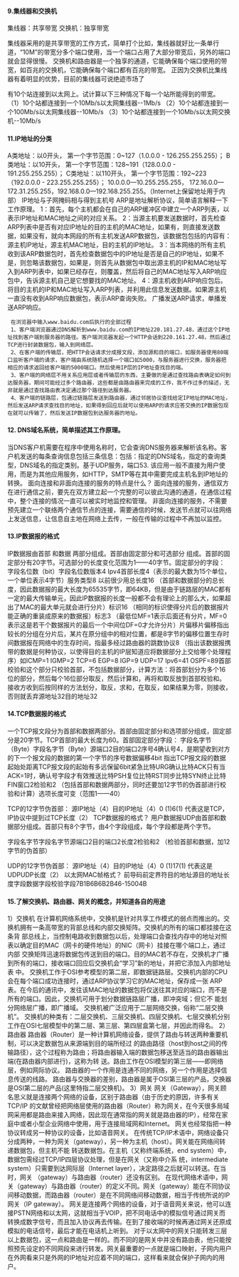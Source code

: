 #### 9.集线器和交换机

集线器：共享带宽  交换机：独享带宽

集线器采用的是共享带宽的工作方式，简单打个比如，集线器就好比一条单行道，“10M”的带宽分多个端口使用，当一个端口占用了大部分带宽后，另外的端口就会显得很慢。
交换机和路由器是一个独享的通道，它能确保每个端口使用的带宽，如百兆的交换机，它能确保每个端口都有百兆的带宽。
正因为交换机比集线器有着明显的优势，目前的集线器可说绝迹市场了

有10个站连接到以太网上。试计算以下三种情况下每一个站所能得到的带宽。
（1）10个站都连接到一个10Mb/s以太网集线器--1Mb/s
（2）10个站都连接到一个100Mb/s以太网集线器--10Mb/s
（3）10个站都连接到一个10Mb/s以太网交换机--10Mb/s

#### 11.IP地址的分类

 A类地址：以0开头， 第一个字节范围：0~127（1.0.0.0 - 126.255.255.255）；
 B类地址：以10开头， 第一个字节范围：128~191（128.0.0.0 - 191.255.255.255）；
 C类地址：以110开头， 第一个字节范围：192~223（192.0.0.0 - 223.255.255.255）；
 10.0.0.0—10.255.255.255， 172.16.0.0—172.31.255.255，192.168.0.0—192.168.255.255。（Internet上保留地址用于内部）
     IP地址与子网掩码相与得到主机号
     ARP是地址解析协议，简单语言解释一下工作原理。
     1：首先，每个主机都会在自己的ARP缓冲区中建立一个ARP列表，以表示IP地址和MAC地址之间的对应关系。
     2：当源主机要发送数据时，首先检查ARP列表中是否有对应IP地址的目的主机的MAC地址，如果有，则直接发送数据，如果没有，就向本网段的所有主机发送ARP数据包，该数据包包括的内容有：源主机IP地址，源主机MAC地址，目的主机的IP地址。
     3：当本网络的所有主机收到该ARP数据包时，首先检查数据包中的IP地址是否是自己的IP地址，如果不是，则忽略该数据包，如果是，则首先从数据包中取出源主机的IP和MAC地址写入到ARP列表中，如果已经存在，则覆盖，然后将自己的MAC地址写入ARP响应包中，告诉源主机自己是它想要找的MAC地址。
     4：源主机收到ARP响应包后。将目的主机的IP和MAC地址写入ARP列表，并利用此信息发送数据。如果源主机一直没有收到ARP响应数据包，表示ARP查询失败。
     广播发送ARP请求，单播发送ARP响应。


     在浏览器中输入www.baidu.com后执行的全部过程
     1、客户端浏览器通过DNS解析到www.baidu.com的IP地址220.181.27.48，通过这个IP地址找到客户端到服务器的路径。客户端浏览器发起一个HTTP会话到220.161.27.48，然后通过TCP进行封装数据包，输入到网络层。
     2、在客户端的传输层，把HTTP会话请求分成报文段，添加源和目的端口，如服务器使用80端口监听客户端的请求，客户端由系统随机选择一个端口如5000，与服务器进行交换，服务器把相应的请求返回给客户端的5000端口。然后使用IP层的IP地址查找目的端。
     3、客户端的网络层不用关系应用层或者传输层的东西，主要做的是通过查找路由表确定如何到达服务器，期间可能经过多个路由器，这些都是由路由器来完成的工作，我不作过多的描述，无非就是通过查找路由表决定通过那个路径到达服务器。
     4、客户端的链路层，包通过链路层发送到路由器，通过邻居协议查找给定IP地址的MAC地址，然后发送ARP请求查找目的地址，如果得到回应后就可以使用ARP的请求应答交换的IP数据包现在就可以传输了，然后发送IP数据包到达服务器的地址。

#### 12. DNS域名系统，简单描述其工作原理。

 当DNS客户机需要在程序中使用名称时，它会查询DNS服务器来解析该名称。客户机发送的每条查询信息包括三条信息：包括：指定的DNS域名，指定的查询类型，DNS域名的指定类别。基于UDP服务，端口53. 该应用一般不直接为用户使用，而是为其他应用服务，如HTTP，SMTP等在其中需要完成主机名到IP地址的转换。
 面向连接和非面向连接的服务的特点是什么？
 面向连接的服务，通信双方在进行通信之前，要先在双方建立起一个完整的可以彼此沟通的通道，在通信过程中，整个连接的情况一直可以被实时地监控和管理。
 非面向连接的服务，不需要预先建立一个联络两个通信节点的连接，需要通信的时候，发送节点就可以往网络上发送信息，让信息自主地在网络上去传，一般在传输的过程中不再加以监控。


#### 13.IP数据报的格式
 IP数据报由首部 和数据 两部分组成。首部由固定部分和可选部分 组成。首部的固定部分有20字节。可选部分的长度变化范围为1——40字节。固定部分的字段：
 字段名位数（bit）字段名位数版本4 Ipv4首部长度4（表示的最大数为15个单位，一个单位表示4字节）服务类型8 以前很少用总长度16 （首部和数据部分的总长度，因此数据报的最大长度为65535字节，即64KB，但是由于链路层的MAC都有一定的最大传输单元，因此IP数据报的长度一般都不会有理论上的那么大，如果超出了MAC的最大单元就会进行分片）标识16 （相同的标识使得分片后的数据报片能正确的重装成原来的数据报）标志3 （最低位MF=1表示后面还有分片，MF=0表示这是若干个数据报片的最后一个中间位DF=0才允许分片）片偏移片偏移指出较长的分组在分片后，某片在原分组中的相对位置，都是8字节的偏移位置生存时间数据报在网络中的生存时间，指最多经过路由器的跳数协议8 （指出该数据报携带的数据是何种协议，以使得目的主机的IP层知道应将数据部分上交给哪个处理程序）如ICMP=1 IGMP=2 TCP=6 EGP=8 IGP=9 UDP=17 Ipv6=41 OSPF=89首部校验和这个部分只校验首部，不包括数据部分，计算方法：将首部划分为多个16位的部分，然后每个16位部分取反，然后计算和，再将和取反放到首部校验和。接收方收到后按同样的方法划分，取反，求和，在取反，如果结果为零，则接收，否则就丢弃源地址32目的地址32

#### 14.TCP数据报的格式


 一个TCP报文段分为首部和数据两部分。首部由固定部分和选项部分组成，固定部分是20字节。TCP首部的最大长度为60。首部固定部分字段：
 字段名字节（Byte）字段名字节（Byte）源端口2目的端口2序号4确认号4，是期望收到对方的下一个报文段的数据的第一个字节的序号数据偏移4bit 指出TCP报文段的数据起始处距离TCP报文段的起始有多远保留6bit紧急比特URG确认比特ACK只有当ACK=1时，确认号字段才有效推送比特PSH复位比特RST同步比特SYN终止比特FIN窗口2检验和2 （包括首部和数据两部分，同时还要加12字节的伪首部进行校验和计算）选项长度可变（范围1——40）

 TCP的12字节伪首部：
 源IP地址（4）目的IP地址（4）0 (1)6(1) 代表这是TCP，IP协议中提到过TCP长度（2）
 TCP数据报的格式？
 用户数据报UDP由首部和数据部分组成。首部只有8个字节，由4个字段组成，每个字段都是两个字节。

 字段名字节字段名字节源端口2目的端口2长度2检验和2 （检验首部和数据，加12字节的伪首部）


 UDP的12字节伪首部：
 源IP地址（4）目的IP地址（4）0 (1)17(1) 代表这是UDPUDP长度（2）
 以太网MAC帧格式？
 前导码前定界符目的地址源目的地址长度字段数据字段校验字段7B1B6B6B2B46-15004B

#### 15.了解交换机、路由器、网关的概念，并知道各自的用途
 1）交换机
 在计算机网络系统中，交换机是针对共享工作模式的弱点而推出的。交换机拥有一条高带宽的背部总线和内部交换矩阵。交换机的所有的端口都挂接在这条背 部总线上，当控制电路收到数据包以后，处理端口会查找内存中的地址对照表以确定目的MAC（网卡的硬件地址）的NIC（网卡）挂接在哪个端口上，通过内部 交换矩阵迅速将数据包传送到目的端口。目的MAC若不存在，交换机才广播到所有的端口，接收端口回应后交换机会“学习”新的地址，并把它添加入内部地址表 中。
 交换机工作于OSI参考模型的第二层，即数据链路层。交换机内部的CPU会在每个端口成功连接时，通过ARP协议学习它的MAC地址，保存成一张 ARP表。在今后的通讯中，发往该MAC地址的数据包将仅送往其对应的端口，而不是所有的端口。因此，交换机可用于划分数据链路层广播，即冲突域；但它不 能划分网络层广播，即广播域。
 交换机被广泛应用于二层网络交换，俗称“二层交换机”。
 交换机的种类有：二层交换机、三层交换机、四层交换机、七层交换机分别工作在OSI七层模型中的第二层、第三层、第四层盒第七层，并因此而得名。
 2）路由器
 路由器（Router）是一种计算机网络设备，提供了路由与转送两种重要机制，可以决定数据包从来源端到目的端所经过 的路由路径（host到host之间的传输路径），这个过程称为路由；将路由器输入端的数据包移送至适当的路由器输出端(在路由器内部进行)，这称为转 送。路由工作在OSI模型的第三层——即网络层，例如网际协议。
 路由器的一个作用是连通不同的网络，另一个作用是选择信息传送的线路。 路由器与交换器的差别，路由器是属于OSI第三层的产品，交换器是OSI第二层的产品(这里特指二层交换机)。
 3）网关
 网关（Gateway），网关顾名思义就是连接两个网络的设备，区别于路由器（由于历史的原因，许多有关TCP/IP 的文献曾经把网络层使用的路由器（Router）称为网关，在今天很多局域网采用都是路由来接入网络，因此现在通常指的网关就是路由器的IP），经常在家 庭中或者小型企业网络中使用，用于连接局域网和Internet。 网关也经常指把一种协议转成另一种协议的设备，比如语音网关。
 在传统TCP/IP术语中，网络设备只分成两种，一种为网关（gateway），另一种为主机（host）。网关能在网络间转递数据包，但主机不能 转送数据包。在主机（又称终端系统，end system）中，数据包需经过TCP/IP四层协议处理，但是在网关（又称中介系 统，intermediate system）只需要到达网际层（Internet layer），决定路径之后就可以转送。在当时，网关 （gateway）与路由器（router）还没有区别。
 在现代网络术语中，网关（gateway）与路由器（router）的定义不同。网关（gateway）能在不同协议间移动数据，而路由器（router）是在不同网络间移动数据，相当于传统所说的IP网关（IP gateway）。
 网关是连接两个网络的设备，对于语音网关来说，他可以连接PSTN网络和以太网，这就相当于VOIP，把不同电话中的模拟信号通过网关而转换成数字信号，而且加入协议再去传输。在到了接收端的时候再通过网关还原成模拟的电话信号，最后才能在电话机上听到。
 对于以太网中的网关只能转发三层以上数据包，这一点和路由是一样的。而不同的是网关中并没有路由表，他只能按照预先设定的不同网段来进行转发。网关最重要的一点就是端口映射，子网内用户在外网看来只是外网的IP地址对应着不同的端口，这样看来就会保护子网内的用户。
